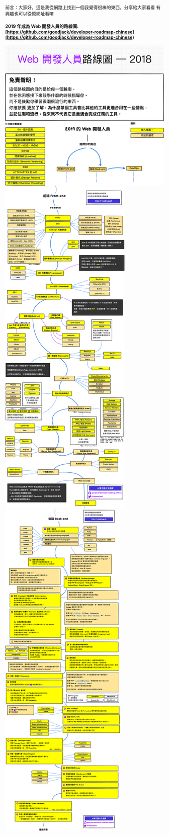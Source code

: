前言：大家好，這是我從網路上找到一個我覺得很棒的東西，分享給大家看看
有興趣也可以從原網址看唷
#### 2019 年成為 Web 開發人員的路線圖:  [https://github.com/goodjack/developer-roadmap-chinese](https://github.com/goodjack/developer-roadmap-chinese)


![](https://github.com/jimmyseto168/jimmyseto/blob/master/jimmy's%20learning/image/banner.png)
![](https://github.com/jimmyseto168/jimmyseto/blob/master/jimmy's%20learning/image/disclaimer.png)
![](https://github.com/jimmyseto168/jimmyseto/blob/master/jimmy's%20learning/image/intro.png)
![](https://github.com/jimmyseto168/jimmyseto/blob/master/jimmy's%20learning/image/frontend.png)
![](https://github.com/jimmyseto168/jimmyseto/blob/master/jimmy's%20learning/image/後端.png)
